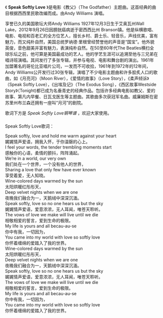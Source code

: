

《 **Speak Softly Love** 》是电影《教父》（The Godfather）主题曲。这首经典的曲目根据西西里民歌改编而成。由Andy
Williams 演唱。

享誉已久的美国歌坛大师Andy Williams 1927年12月3日生于艾奥瓦州Wall Lake，2012年9月26日因膀胱癌病逝于密西西比州
Branson镇。他是纵横歌唱、电影、电视和百老汇的全方位艺人，擅长乡村、爵士乐、轻音乐，声线优美，富有魅力，而又纯朴自然，美国总统罗纳德·里根曾经赞誉他的声音是“国宝”。他外貌英俊，音色甜美并富有魅力，表演纯朴自然。在50至60年代The
Beatles横扫全球乐坛之前，他可算是美国最成功的艺人。他的学艺生涯可以追溯至他与三兄弟在唱诗班演唱。其间发行了多张专辑，并参与电视、电影和舞台剧的演出。1961年加盟著名的哥伦比亚唱片公司，一发而不可收拾，1961年到1972年的12年间，Andy
Williams公开发行过30张专辑，演唱了不少电影主题曲和许多脍炙人口的歌曲，如《月亮河》（Moon River），《爱情的故事》（Love
Story），《柔声倾诉》（Speak Softly Love），《出埃及记》（The Exodus Song），《西区故事Westside
Story》（Tonight)都已成为名垂青史的经典作品。包括许多经典电影如教父、爱的故事、第凡内早餐、日瓦戈医生等主题曲。其歌曲多次获冠军名曲。威廉姆斯在密苏里州布兰森还拥有一座叫“月河”的剧院。

歌词下方是 _Speak Softly Love钢琴谱_ ，欢迎大家使用。

###  
Speak Softly Love歌词：

  
Speak softly, love and hold me warm against your heart  
娓娓情声爱语，拥我入怀，于你温磬的心上。  
I feel your words, the tender trembling moments start  
感触你的心语，柔情的颤抖，阵阵涌起。  
We’re in a world, our very own  
我们处在一个世界，一个没有他人的世界，  
Sharing a love that only few have ever known  
享受着爱，无人知晓。  
Wine-colored days warmed by the sun  
太阳烘暖红彤彤天，  
Deep velvet nights when we are one  
夜晚我们融合为一，天鹅绒中深深沉湎。  
Speak softly, love so no one hears us but the sky  
娓娓情声爱语，爱意浓浓，无人耳闻，唯苍天聆听。  
The vows of love we make will live until we die  
相敬相爱的誓言，爱到生命的极限。  
My life is yours and all becau-au-se  
你中有我，一切因为，  
You came into my world with love so softly love  
你怀着缠绵的爱踏入了我的世界。  
Wine-colored days warmed by the sun  
太阳烘暖红彤彤天，  
Deep velvet nights when we are one  
夜晚我们融合为一，天鹅绒中深深沉湎。  
Speak softly, love so no one hears us but the sky  
娓娓情声爱语，爱意浓浓，无人耳闻，唯苍天聆听。  
The vows of love we make will live until we die  
相敬相爱的誓言，爱到生命的极限。  
My life is yours and all becau-au-se  
你中有我，一切因为，  
You came into my world with love so softly love  
你怀着缠绵的爱踏入了我的世界。

